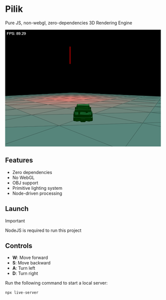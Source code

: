 # Pilik

Pure JS, non-webgl, zero-dependencies 3D Rendering Engine

<p align="center">
<img src="https://github.com/H2xDev/Pilik3D/blob/master/screenshots/screenshot.png?raw=true" alt="Screenshot" />
</p>

## Features
- Zero dependencies
- No WebGL
- OBJ support
- Primitive lighting system
- Node-driven processing

## Launch
> [!IMPORTANT]
> NodeJS is required to run this project

## Controls
- **W**: Move forward
- **S**: Move backward
- **A**: Turn left
- **D**: Turn right

Run the following command to start a local server:
```bash
npx live-server
```
